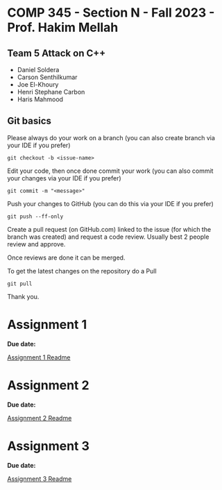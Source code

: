 # COMP 345 - Section N - Fall 2023 - Prof. Hakim Mellah

## Team 5 Attack on C++

- Daniel Soldera
- Carson Senthilkumar
- Joe El-Khoury
- Henri Stephane Carbon
- Haris Mahmood

## Git basics

Please always do your work on a branch (you can also create branch via your IDE if you prefer)
```
git checkout -b <issue-name>
```

Edit your code, then once done commit your work (you can also commit your changes via your IDE if you prefer)
```
git commit -m "<message>"
```

Push your changes to GitHub (you can do this via your IDE if you prefer)
```
git push --ff-only
```

Create a pull request (on GitHub.com) linked to the issue (for which the branch was created) and request a code review. Usually best 2 people review and approve.

Once reviews are done it can be merged.

To get the latest changes on the repository do a Pull
```
git pull
```

Thank you.

# Assignment 1

**Due date:**

[Assignment 1 Readme](docs/Assignment1.md)

# Assignment 2

**Due date:**

[Assignment 2 Readme](docs/Assignment2.md)

# Assignment 3

**Due date:**

[Assignment 3 Readme](docs/Assignment2.md)
